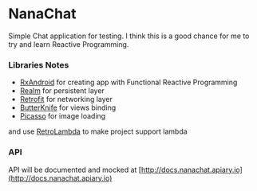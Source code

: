 # NanaChat

Simple Chat application for testing. I think this is a good chance for me to try and learn Reactive Programming.

### Libraries Notes

* [RxAndroid](https://github.com/ReactiveX/RxAndroid) for creating app with Functional Reactive Programming
* [Realm](https://realm.io/docs/java/latest/) for persistent layer
* [Retrofit](http://square.github.io/retrofit/) for networking layer
* [ButterKnife](http://jakewharton.github.io/butterknife/) for views binding
* [Picasso](http://square.github.io/picasso/) for image loading

and use [RetroLambda](https://github.com/evant/gradle-retrolambda) to make project support lambda

### API

API will be documented and mocked at [http://docs.nanachat.apiary.io](http://docs.nanachat.apiary.io)